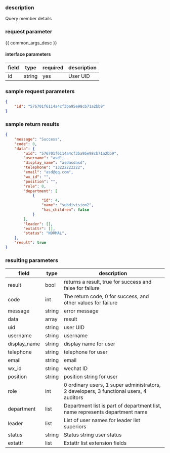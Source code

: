 ### description

Query member details

### request parameter

{{ common_args_desc }}


#### interface parameters

| field      |  type      | required   |  description      |
|-----------|------------|--------|------------|
| id | string | yes | User UID |

### sample request parameters


``` json
{
    "id": "576701f6114a4cf3ba95e98cb71a2bb9"
}
```

### sample return results

```json
{
    "message": "Success",
    "code": 0,
    "data": {
        "uid": "576701f6114a4cf3ba95e98cb71a2bb9",
        "username": "asd",
        "display_name": "asdasdasd",
        "telephone": "13222222222",
        "email": "asd@qq.com",
        "wx_id": "",
        "position": "",
        "role": 0,
        "department": [
            {
                "id": 4,
                "name": "subdivision2",
                "has_children": false
            }
        ],
        "leader": [],
        "extattr": [],
        "status": "NORMAL",
    },
    "result": true
}
```

### resulting parameters

| field      | type      | description      |
|-----------|-----------|-----------|
|result| bool | returns a result, true for success and false for failure |
|code|int|The return code, 0 for success, and other values for failure|
|message|string|error message|
|data| array| result |
|uid| string| user UID |
|username| string| username |
|display_name| string| display name for user |
|telephone| string| telephone for user |
|email| string| email |
|wx_id| string| wechat ID |
|position| string| position string for user |
|role|int| 0 ordinary users, 1 super administrators, 2 developers, 3 functional users, 4 auditors|
|department| list| Department list is part of department list, name represents department name |
|leader| list| List of user names for leader list superiors |
|status| string| Status string user status |
|extattr| list| Extattr list extension fields |
